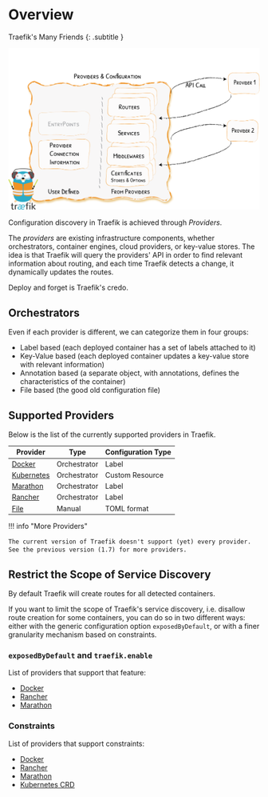 # Overview

Traefik's Many Friends
{: .subtitle }

![Providers](../assets/img/providers.png)

Configuration discovery in Traefik is achieved through _Providers_.

The _providers_ are existing infrastructure components, whether orchestrators, container engines, cloud providers, or key-value stores. 
The idea is that Traefik will query the providers' API in order to find relevant information about routing,
and each time Traefik detects a change, it dynamically updates the routes.

Deploy and forget is Traefik's credo.

## Orchestrators

Even if each provider is different, we can categorize them in four groups:

- Label based (each deployed container has a set of labels attached to it)
- Key-Value based (each deployed container updates a key-value store with relevant information)
- Annotation based (a separate object, with annotations, defines the characteristics of the container)
- File based (the good old configuration file)

## Supported Providers 

Below is the list of the currently supported providers in Traefik. 

| Provider                          | Type         | Configuration Type |
|-----------------------------------|--------------|--------------------|
| [Docker](./docker.md)             | Orchestrator | Label              |
| [Kubernetes](./kubernetes-crd.md) | Orchestrator | Custom Resource    |
| [Marathon](./marathon.md)         | Orchestrator | Label              |
| [Rancher](./rancher.md)           | Orchestrator | Label              |
| [File](./file.md)                 | Manual       | TOML format        |

!!! info "More Providers"

    The current version of Traefik doesn't support (yet) every provider.
    See the previous version (1.7) for more providers.

<!--
TODO (document TCP VS HTTP dynamic configuration)
-->

## Restrict the Scope of Service Discovery

By default Traefik will create routes for all detected containers.

If you want to limit the scope of Traefik's service discovery,
i.e. disallow route creation for some containers,
you can do so in two different ways:
either with the generic configuration option `exposedByDefault`,
or with a finer granularity mechanism based on constraints.

### `exposedByDefault` and `traefik.enable`

List of providers that support that feature:

- [Docker](./docker.md#exposedbydefault)
- [Rancher](./rancher.md#exposedbydefault)
- [Marathon](./marathon.md#exposedbydefault)

### Constraints

List of providers that support constraints:

- [Docker](./docker.md#constraints)
- [Rancher](./rancher.md#constraints)
- [Marathon](./marathon.md#constraints)
- [Kubernetes CRD](./kubernetes-crd.md#labelselector)

